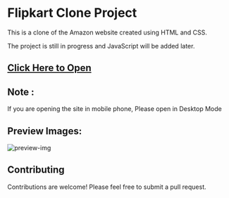 # Flipkart Clone Project

This is a clone of the Amazon website created using HTML and CSS. 

The project is still in progress and JavaScript will be added later.

## [Click Here to Open](https://amankumarsinhagithub.github.io/Flipkart-Clone/)

## Note : 
If you are opening the site in mobile phone, Please open in Desktop Mode

## Preview Images:

![preview-img](  )

## Contributing

Contributions are welcome! Please feel free to submit a pull request.

